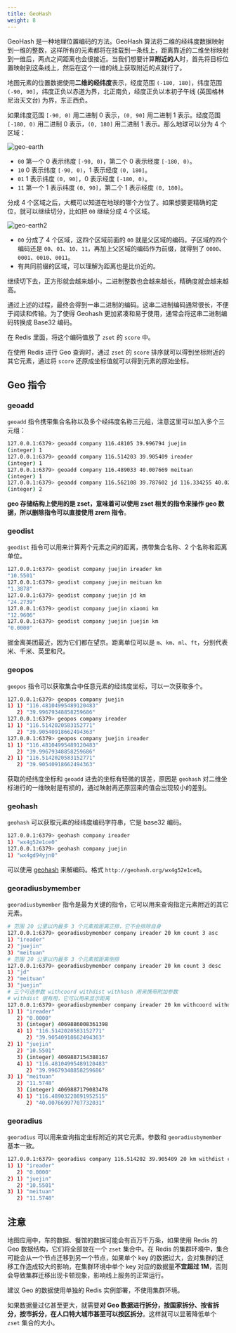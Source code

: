 ```yaml
---
title: GeoHash
weight: 8
---
```


GeoHash 是一种地理位置编码的方法。GeoHash 算法将二维的经纬度数据映射到一维的整数，这样所有的元素都将在挂载到一条线上，距离靠近的二维坐标映射到一维后，两点之间距离也会很接近。当我们想要计算**附近的人**时，首先将目标位置映射到这条线上，然后在这个一维的线上获取附近的点就行了。

地图元素的位置数据使用**二维的经纬度**表示，经度范围 `(-180, 180]`，纬度范围 `(-90, 90]`，纬度正负以赤道为界，北正南负，经度正负以本初子午线 (英国格林尼治天文台) 为界，东正西负。

如果纬度范围 `[-90, 0)` 用二进制 0 表示，`(0, 90]` 用二进制 1 表示。经度范围 `[-180, 0)` 用二进制 0 表示，`(0, 180]` 用二进制 1 表示。那么地球可以分为 4 个区域：

![geo-earth](https://raw.gitcode.com/shipengqi/illustrations/files/main/db/geo-earth.png)

- `00` 第一个 0 表示纬度 `[-90, 0)`，第二个 0 表示经度 `[-180, 0)`。
- `10` 0 表示纬度 `[-90, 0)`，1 表示经度 `(0, 180]`。
- `01` 1 表示纬度 `(0, 90]`，0 表示经度 `[-180, 0)`。
- `11` 第一个 1 表示纬度 `(0, 90]`，第二个 1 表示经度 `(0, 180]`。

分成 4 个区域之后，大概可以知道在地球的哪个方位了。如果想要更精确的定位，就可以继续切分，比如把 `00` 继续分成 4 个区域。

![geo-earth2](https://raw.gitcode.com/shipengqi/illustrations/files/main/db/geo-earth2.png)

- `00` 分成了 4 个区域，这四个区域前面的 `00` 就是父区域的编码。子区域的四个编码还是 `00`、`01`、`10`、`11`，再加上父区域的编码作为前缀，就得到了 `0000`、`0001`、`0010`、`0011`。
- 有共同前缀的区域，可以理解为距离也是比价近的。

继续切下去，正方形就会越来越小，二进制整数也会越来越长，精确度就会越来越高。

通过上述的过程，最终会得到一串二进制的编码。这串二进制编码通常很长，不便于阅读和传输。为了使得 Geohash 更加紧凑和易于使用，通常会将这串二进制编码转换成 Base32 编码。

在 Redis 里面，将这个编码值放了 `zset` 的 `score` 中。

在使用 Redis 进行 Geo 查询时，通过 `zset` 的 `score` 排序就可以得到坐标附近的其它元素，通过将 `score` 还原成坐标值就可以得到元素的原始坐标。

## Geo 指令

### geoadd

`geoadd` 指令携带集合名称以及多个经纬度名称三元组，注意这里可以加入多个三元组：

```sh
127.0.0.1:6379> geoadd company 116.48105 39.996794 juejin
(integer) 1
127.0.0.1:6379> geoadd company 116.514203 39.905409 ireader
(integer) 1
127.0.0.1:6379> geoadd company 116.489033 40.007669 meituan
(integer) 1
127.0.0.1:6379> geoadd company 116.562108 39.787602 jd 116.334255 40.027400 xiaomi
(integer) 2
```

**geo 存储结构上使用的是 zset，意味着可以使用 zset 相关的指令来操作 geo 数据，所以删除指令可以直接使用 zrem 指令**。

### geodist

`geodist` 指令可以用来计算两个元素之间的距离，携带集合名称、2 个名称和距离单位。

```sh
127.0.0.1:6379> geodist company juejin ireader km
"10.5501"
127.0.0.1:6379> geodist company juejin meituan km
"1.3878"
127.0.0.1:6379> geodist company juejin jd km
"24.2739"
127.0.0.1:6379> geodist company juejin xiaomi km
"12.9606"
127.0.0.1:6379> geodist company juejin juejin km
"0.0000"
```

掘金离美团最近，因为它们都在望京。距离单位可以是 `m`、`km`、`ml`、`ft`，分别代表米、千米、英里和尺。

### geopos

`geopos` 指令可以获取集合中任意元素的经纬度坐标，可以一次获取多个。

```sh
127.0.0.1:6379> geopos company juejin
1) 1) "116.48104995489120483"
   2) "39.99679348858259686"
127.0.0.1:6379> geopos company ireader
1) 1) "116.5142020583152771"
   2) "39.90540918662494363"
127.0.0.1:6379> geopos company juejin ireader
1) 1) "116.48104995489120483"
   2) "39.99679348858259686"
2) 1) "116.5142020583152771"
   2) "39.90540918662494363"
```

获取的经纬度坐标和 `geoadd` 进去的坐标有轻微的误差，原因是 `geohash` 对二维坐标进行的一维映射是有损的，通过映射再还原回来的值会出现较小的差别。

### geohash

`geohash` 可以获取元素的经纬度编码字符串，它是 base32 编码。

```sh
127.0.0.1:6379> geohash company ireader
1) "wx4g52e1ce0"
127.0.0.1:6379> geohash company juejin
1) "wx4gd94yjn0"
```

可以使用 [geohash](http://geohash.org/) 来解编码。格式 `http://geohash.org/wx4g52e1ce0`。

### georadiusbymember

`georadiusbymember` 指令是最为关键的指令，它可以用来查询指定元素附近的其它元素。

```sh
# 范围 20 公里以内最多 3 个元素按距离正排，它不会排除自身
127.0.0.1:6379> georadiusbymember company ireader 20 km count 3 asc
1) "ireader"
2) "juejin"
3) "meituan"
# 范围 20 公里以内最多 3 个元素按距离倒排
127.0.0.1:6379> georadiusbymember company ireader 20 km count 3 desc
1) "jd"
2) "meituan"
3) "juejin"
# 三个可选参数 withcoord withdist withhash 用来携带附加参数
# withdist 很有用，它可以用来显示距离
127.0.0.1:6379> georadiusbymember company ireader 20 km withcoord withdist withhash count 3 asc
1) 1) "ireader"
   2) "0.0000"
   3) (integer) 4069886008361398
   4) 1) "116.5142020583152771"
      2) "39.90540918662494363"
2) 1) "juejin"
   2) "10.5501"
   3) (integer) 4069887154388167
   4) 1) "116.48104995489120483"
      2) "39.99679348858259686"
3) 1) "meituan"
   2) "11.5748"
   3) (integer) 4069887179083478
   4) 1) "116.48903220891952515"
      2) "40.00766997707732031"
```

### georadius

`georadius` 可以用来查询指定坐标附近的其它元素。参数和 `georadiusbymember` 基本一致。

```sh
127.0.0.1:6379> georadius company 116.514202 39.905409 20 km withdist count 3 asc
1) 1) "ireader"
   2) "0.0000"
2) 1) "juejin"
   2) "10.5501"
3) 1) "meituan"
   2) "11.5748"
```

## 注意

地图应用中，车的数据、餐馆的数据可能会有百万千万条，如果使用 Redis 的 Geo 数据结构，它们将全部放在一个 `zset` 集合中。在 Redis 的集群环境中，集合可能会从一个节点迁移到另一个节点，如果单个 key 的数据过大，会对集群的迁移工作造成较大的影响，在集群环境中单个 key 对应的数据量**不宜超过 1M**，否则会导致集群迁移出现卡顿现象，影响线上服务的正常运行。

建议 Geo 的数据使用单独的 Redis 实例部署，不使用集群环境。

如果数据量过亿甚至更大，就需要**对 Geo 数据进行拆分，按国家拆分、按省拆分，按市拆分，在人口特大城市甚至可以按区拆分**。这样就可以显著降低单个 `zset` 集合的大小。
